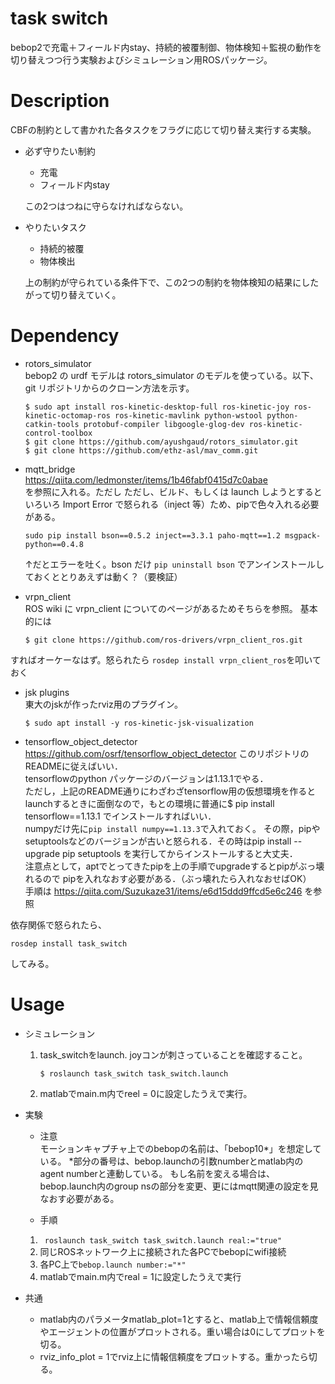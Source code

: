 # task switch
bebop2で充電＋フィールド内stay、持続的被覆制御、物体検知＋監視の動作を
切り替えつつ行う実験およびシミュレーション用ROSパッケージ。
# Description
CBFの制約として書かれた各タスクをフラグに応じて切り替え実行する実験。
- 必ず守りたい制約
	- 充電
	- フィールド内stay

	この2つはつねに守らなければならない。
- やりたいタスク
	- 持続的被覆
	- 物体検出

	上の制約が守られている条件下で、この2つの制約を物体検知の結果にしたがって切り替えていく。

# Dependency
- rotors_simulator  
bebop2 の urdf モデルは rotors_simulator のモデルを使っている。以下、git リポジトリからのクローン方法を示す。


	```
	$ sudo apt install ros-kinetic-desktop-full ros-kinetic-joy ros-kinetic-octomap-ros ros-kinetic-mavlink python-wstool python-catkin-tools protobuf-compiler libgoogle-glog-dev ros-kinetic-control-toolbox  
	$ git clone https://github.com/ayushgaud/rotors_simulator.git  
	$ git clone https://github.com/ethz-asl/mav_comm.git  
	```


- mqtt_bridge  
https://qiita.com/ledmonster/items/1b46fabf0415d7c0abae  
を参照に入れる。ただし
ただし、ビルド、もしくは launch しようとするといろいろ Import Error で怒られる（inject 等）ため、pipで色々入れる必要がある。  


  ```
  sudo pip install bson==0.5.2 inject==3.3.1 paho-mqtt==1.2 msgpack-python==0.4.8
  ```
  ↑だとエラーを吐く。bson だけ
  `pip uninstall bson`
  でアンインストールしておくととりあえずは動く？（要検証）

  <!-- つまったら -->
  <!-- ` -->
  <!-- sudo pip install --upgrade pip setuptools -->
  <!-- ` -->
  <!-- で解決するかも。 -->


- vrpn_client  
ROS wiki に vrpn_client についてのページがあるためそちらを参照。
基本的には
	```
	$ git clone https://github.com/ros-drivers/vrpn_client_ros.git
	```
すればオーケーなはず。怒られたら
`rosdep install vrpn_client_ros`を叩いておく

- jsk plugins  
東大のjskが作ったrviz用のプラグイン。
	```
	$ sudo apt install -y ros-kinetic-jsk-visualization
	```

- tensorflow_object_detector  
https://github.com/osrf/tensorflow_object_detector このリポジトリのREADMEに従えばいい．  
tensorflowのpython パッケージのバージョンは1.13.1でやる．  
ただし，上記のREADME通りにわざわざtensorflow用の仮想環境を作るとlaunchするときに面倒なので，もとの環境に普通に$ pip install tensorflow==1.13.1 でインストールすればいい．  
numpyだけ先に`pip install numpy==1.13.3`で入れておく。
その際，pipやsetuptoolsなどのバージョンが古いと怒られる．その時はpip install --upgrade pip setuptools を実行してからインストールすると大丈夫．  
注意点として，aptでとってきたpipを上の手順でupgradeするとpipがぶっ壊れるので
pipを入れなおす必要がある．（ぶっ壊れたら入れなおせばOK）  
手順は https://qiita.com/Suzukaze31/items/e6d15ddd9ffcd5e6c246 を参照

依存関係で怒られたら、
```
rosdep install task_switch
```
してみる。
# Usage

- シミュレーション
	1. task_switchをlaunch. joyコンが刺さっていることを確認すること。
		``` 
		$ roslaunch task_switch task_switch.launch
		```
	2. matlabでmain.m内でreel = 0に設定したうえで実行。


- 実験
  - 注意  
  モーションキャプチャ上でのbebopの名前は、「bebop10*」を想定している。
  *部分の番号は、bebop.launchの引数numberとmatlab内のagent numberと連動している。
  もし名前を変える場合は、bebop.launch内のgroup nsの部分を変更、更にはmqtt関連の設定を見なおす必要がある。

  - 手順
  1. `` roslaunch task_switch task_switch.launch real:="true"``
  2. 同じROSネットワーク上に接続された各PCでbebopにwifi接続
  3. 各PC上で``bebop.launch number:="*"`` 
  4. matlabでmain.m内でreal = 1に設定したうえで実行
- 共通
  - matlab内のパラメータmatlab_plot=1とすると、matlab上で情報信頼度やエージェントの位置がプロットされる。重い場合は0にしてプロットを切る。
  - rviz_info_plot = 1でrviz上に情報信頼度をプロットする。重かったら切る。

